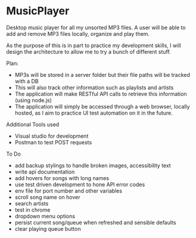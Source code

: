 # MusicPlayer
Desktop music player for all my unsorted MP3 files. A user will be able to add and remove MP3 files locally, organize and play them.

As the purpose of this is in part to practice my development skills, I will design the architecture to allow me to try a bunch of different stuff.

Plan:
- MP3s will be stored in a server folder but their file paths will be tracked with a DB 
- This will also track other information such as playlists and artists
- The application will make RESTful API calls to retrieve this information (using node.js)
- The application will simply be accessed through a web browser, locally hosted, as I aim to practice UI test automation on it in the future.


Additional Tools used
- Visual studio for development
- Postman to test POST requests

To Do
- add backup stylings to handle broken images, accessibility text
- write api documentation
- add hovers for songs with long names
- use test driven development to hone API error codes
- env file for port number and other variables
- scroll song name on hover
- search artists
- test in chrome
- dropdown menu options
- persist current song/queue when refreshed and sensible defaults
- clear playing queue button